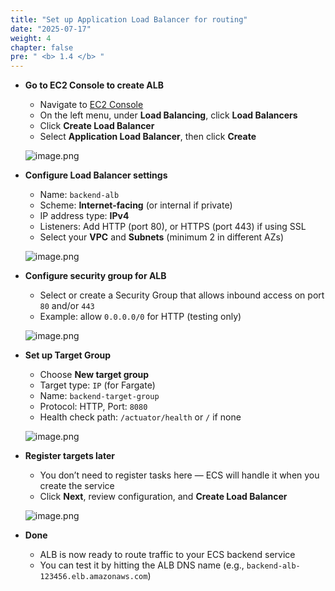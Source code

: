 ```yaml
---
title: "Set up Application Load Balancer for routing"
date: "2025-07-17"
weight: 4
chapter: false
pre: " <b> 1.4 </b> "
---
```


- **Go to EC2 Console to create ALB**
    - Navigate to [EC2 Console](https://console.aws.amazon.com/ec2)
    - On the left menu, under **Load Balancing**, click **Load Balancers**
    - Click **Create Load Balancer**
    - Select **Application Load Balancer**, then click **Create**

    ![image.png](/images/deploy_backend_alb/alb_step1.png)

- **Configure Load Balancer settings**
    - Name: `backend-alb`
    - Scheme: **Internet-facing** (or internal if private)
    - IP address type: **IPv4**
    - Listeners: Add HTTP (port 80), or HTTPS (port 443) if using SSL
    - Select your **VPC** and **Subnets** (minimum 2 in different AZs)

    ![image.png](/images/deploy_backend_alb/alb_step2.png)

- **Configure security group for ALB**
    - Select or create a Security Group that allows inbound access on port `80` and/or `443`
    - Example: allow `0.0.0.0/0` for HTTP (testing only)

    ![image.png](/images/deploy_backend_alb/alb_step3.png)

- **Set up Target Group**
    - Choose **New target group**
    - Target type: `IP` (for Fargate)
    - Name: `backend-target-group`
    - Protocol: HTTP, Port: `8080`
    - Health check path: `/actuator/health` or `/` if none

    ![image.png](/images/deploy_backend_alb/target_group.png)

- **Register targets later**
    - You don’t need to register tasks here — ECS will handle it when you create the service
    - Click **Next**, review configuration, and **Create Load Balancer**

    ![image.png](/images/deploy_backend_alb/confirm_alb.png)

- **Done**
    - ALB is now ready to route traffic to your ECS backend service
    - You can test it by hitting the ALB DNS name (e.g., `backend-alb-123456.elb.amazonaws.com`)
